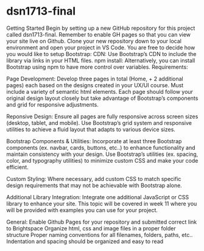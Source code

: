 # dsn1713-final

Getting Started
Begin by setting up a new GitHub repository for this project called dsn1713-final. Remember to enable GH pages so that you can view your site live on Github.
Clone your new repository down to your local environment and open your project in VS Code.
You are free to decide how you would like to setup Bootstrap:
CDN: Use Bootstrap’s CDN to include the library via links in your HTML files.
npm install: Alternatively, you can install Bootstrap using npm to have more control over variables.
Requirements:


Page Development:
Develop three pages in total (Home, + 2 additional pages) each based on the designs created in your UX/UI course.
Must include a variety of semantic html elements.
Each page should follow your original design layout closely but take advantage of Bootstrap’s components and grid for responsive adjustments.

Reponsive Design:
Ensure all pages are fully responsive across screen sizes (desktop, tablet, and mobile).
Use Bootstrap’s grid system and responsive utilities to achieve a fluid layout that adapts to various device sizes.

Bootstrap Components & Utilities:
Incorporate at least three Bootstrap components (ex. navbar, cards, buttons, etc..) to enhance functionality and maintain consistency with your design.
Use Bootstrap’s utilities (ex. spacing, color, and typography utilities) to minimize custom CSS and make your code efficient.

Custom Styling:
Where necessary, add custom CSS to match specific design requirements that may not be achievable with Bootstrap alone.

Additional Library Integration:
Integrate one additional JavaScript or CSS library to enhance your site.
This topic will be covered in week 11 where you will be provided with examples you can use for your project. 

General:
Enable Github Pages for your repository and submitted correct link to Brightspace
Organize html, css and image files in a proper folder structure
Proper naming conventions for all filenames, folders, paths, etc..
Indentation and spacing should be organized and easy to read